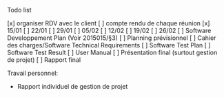 Todo list

[x] organiser RDV avec le client
[ ] compte rendu de chaque réunion
    [x] 15/01
    [ ] 22/01
    [ ] 29/01
    [ ] 05/02
    [ ] 12/02
    [ ] 19/02
    [ ] 26/02
[ ] Software Developpement Plan (Voir 2015015/§3)
    [ ] Planning prévisionnel
[ ] Cahier des charges/Software Technical Requirements
[ ] Software Test Plan
[ ] Software Test Result
[ ] User Manual
[ ] Présentation final (surtout gestion de projet)
[ ] Rapport final


Travail personnel:
- Rapport individuel de gestion de projet
